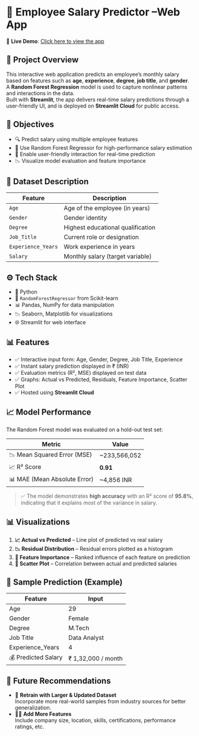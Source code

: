 # 💼 Employee Salary Predictor –Web App

📍 **Live Demo**: [Click here to view the app](https://employee-salary-predictor-app.streamlit.app/) 

## 📌 Project Overview

This interactive web application predicts an employee’s monthly salary based on features such as **age**, **experience**, **degree**, **job title**, and **gender**.  
A **Random Forest Regression** model is used to capture nonlinear patterns and interactions in the data.  
Built with **Streamlit**, the app delivers real-time salary predictions through a user-friendly UI, and is deployed on **Streamlit Cloud** for public access.

## 🎯 Objectives

- 🔍 Predict salary using multiple employee features  
- 🧠 Use Random Forest Regressor for high-performance salary estimation  
- 💬 Enable user-friendly interaction for real-time prediction  
- 📉 Visualize model evaluation and feature importance  

## 📁 Dataset Description

| Feature            | Description                            |
|--------------------|----------------------------------------|
| `Age`              | Age of the employee (in years)         |
| `Gender`           | Gender identity                        |
| `Degree`           | Highest educational qualification      |
| `Job_Title`        | Current role or designation            |
| `Experience_Years` | Work experience in years               |
| `Salary`           | Monthly salary (target variable)       |

## ⚙️ Tech Stack

- 🐍 Python  
- 🌲 `RandomForestRegressor` from Scikit-learn  
- 📊 Pandas, NumPy for data manipulation  
- 📉 Seaborn, Matplotlib for visualizations  
- 🌐 Streamlit for web interface  

## 📊 Features

- ✅ Interactive input form: Age, Gender, Degree, Job Title, Experience  
- ✅ Instant salary prediction displayed in ₹ (INR)  
- ✅ Evaluation metrics (R², MSE) displayed on test data  
- ✅ Graphs: Actual vs Predicted, Residuals, Feature Importance, Scatter Plot  
- ✅ Hosted using **Streamlit Cloud**

## 📈 Model Performance

The Random Forest model was evaluated on a hold-out test set:

| Metric                   | Value          |
|---------------------------|----------------|
| 📉 Mean Squared Error (MSE) | ~233,566,052    |
| 📈 R² Score                | **0.91**       |
| 📊 MAE (Mean Absolute Error) | ~4,856 INR      |

> ✅ The model demonstrates **high accuracy** with an R² score of **95.8%**, indicating that it explains most of the variance in salary.

## 📊 Visualizations

1. **📈 Actual vs Predicted** – Line plot of predicted vs real salary  
2. **📉 Residual Distribution** – Residual errors plotted as a histogram  
3. **🌟 Feature Importance** – Ranked influence of each feature on prediction  
4. **🔵 Scatter Plot** – Correlation between actual and predicted salaries  

## 🧪 Sample Prediction (Example)

| Feature             | Input           |
|---------------------|-----------------|
| Age                 | 29              |
| Gender              | Female          |
| Degree              | M.Tech          |
| Job Title           | Data Analyst    |
| Experience_Years    | 4               |
| 💰 Predicted Salary | ₹ 1,32,000 / month |

## 🔮 Future Recommendations
- 🔁 **Retrain with Larger & Updated Dataset**  
  Incorporate more real-world samples from industry sources for better generalization.
- 🧑‍💼 **Add More Features**  
  Include company size, location, skills, certifications, performance ratings, etc.
